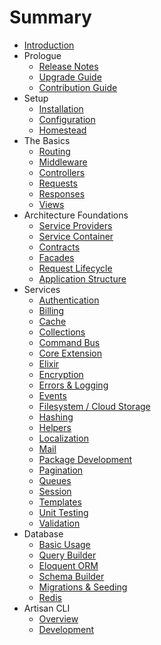 # Summary

- [Introduction](README.md)
- Prologue
    - [Release Notes](releases.md)
    - [Upgrade Guide](upgrade.md)
    - [Contribution Guide](contributions.md)
- Setup
    - [Installation](installation.md)
    - [Configuration](configuration.md)
    - [Homestead](homestead.md)
- The Basics
    - [Routing](routing.md)
    - [Middleware](middleware.md)
    - [Controllers](controllers.md)
    - [Requests](requests.md)
    - [Responses](responses.md)
    - [Views](views.md)
- Architecture Foundations
    - [Service Providers](providers.md)
    - [Service Container](container.md)
    - [Contracts](contracts.md)
    - [Facades](facades.md)
    - [Request Lifecycle](lifecycle.md)
    - [Application Structure](structure.md)
- Services
    - [Authentication](authentication.md)
    - [Billing](billing.md)
    - [Cache](cache.md)
    - [Collections](collections.md)
    - [Command Bus](bus.md)
    - [Core Extension](extending.md)
    - [Elixir](elixir.md)
    - [Encryption](encryption.md)
    - [Errors & Logging](errors.md)
    - [Events](events.md)
    - [Filesystem / Cloud Storage](filesystem.md)
    - [Hashing](hashing.md)
    - [Helpers](helpers.md)
    - [Localization](localization.md)
    - [Mail](mail.md)
    - [Package Development](packages.md)
    - [Pagination](pagination.md)
    - [Queues](queues.md)
    - [Session](session.md)
    - [Templates](templates.md)
    - [Unit Testing](testing.md)
    - [Validation](validation.md)
- Database
    - [Basic Usage](database.md)
    - [Query Builder](queries.md)
    - [Eloquent ORM](eloquent.md)
    - [Schema Builder](schema.md)
    - [Migrations & Seeding](migrations.md)
    - [Redis](redis.md)
- Artisan CLI
    - [Overview](artisan.md)
    - [Development](commands.md)

